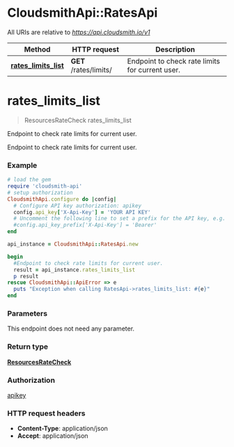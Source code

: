 # CloudsmithApi::RatesApi

All URIs are relative to *https://api.cloudsmith.io/v1*

Method | HTTP request | Description
------------- | ------------- | -------------
[**rates_limits_list**](RatesApi.md#rates_limits_list) | **GET** /rates/limits/ | Endpoint to check rate limits for current user.


# **rates_limits_list**
> ResourcesRateCheck rates_limits_list

Endpoint to check rate limits for current user.

Endpoint to check rate limits for current user.

### Example
```ruby
# load the gem
require 'cloudsmith-api'
# setup authorization
CloudsmithApi.configure do |config|
  # Configure API key authorization: apikey
  config.api_key['X-Api-Key'] = 'YOUR API KEY'
  # Uncomment the following line to set a prefix for the API key, e.g. 'Bearer' (defaults to nil)
  #config.api_key_prefix['X-Api-Key'] = 'Bearer'
end

api_instance = CloudsmithApi::RatesApi.new

begin
  #Endpoint to check rate limits for current user.
  result = api_instance.rates_limits_list
  p result
rescue CloudsmithApi::ApiError => e
  puts "Exception when calling RatesApi->rates_limits_list: #{e}"
end
```

### Parameters
This endpoint does not need any parameter.

### Return type

[**ResourcesRateCheck**](ResourcesRateCheck.md)

### Authorization

[apikey](../README.md#apikey)

### HTTP request headers

 - **Content-Type**: application/json
 - **Accept**: application/json



